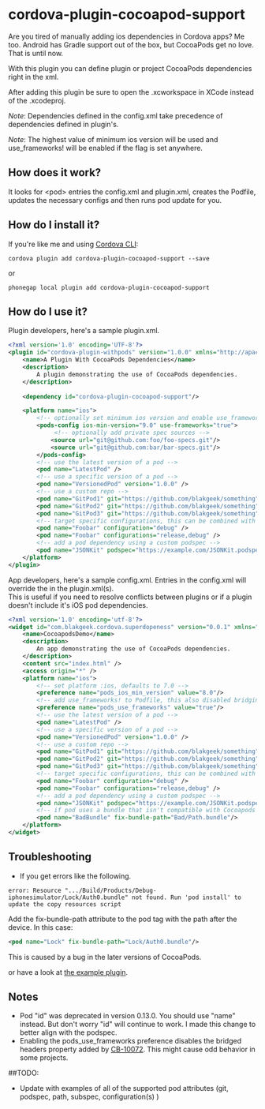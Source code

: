 # cordova-plugin-cocoapod-support
Are you tired of manually adding ios dependencies in Cordova apps?  Me too.  Android has Gradle support out of the box, but
CocoaPods get no love.  That is until now.  

With this plugin you can define plugin or project CocoaPods dependencies right in the xml.
 
After adding this plugin be sure to open the .xcworkspace in XCode instead of the .xcodeproj.

*Note*: Dependencies defined in the config.xml take precedence of dependencies defined in plugin's.

*Note*: The highest value of minimum ios version will be used and use_frameworks! will be enabled if the flag is set anywhere.
 
## How does it work?
It looks for &lt;pod&gt; entries the config.xml and plugin.xml, creates the Podfile, updates the necessary configs and 
then runs pod update for you.

## How do I install it?

If you're like me and using [Cordova CLI](http://cordova.apache.org/):
```
cordova plugin add cordova-plugin-cocoapod-support --save
```

or

```
phonegap local plugin add cordova-plugin-cocoapod-support
```

## How do I use it?  
 
Plugin developers, here's a sample plugin.xml.  
```xml
<?xml version='1.0' encoding='UTF-8'?>
<plugin id="cordova-plugin-withpods" version="1.0.0" xmlns="http://apache.org/cordova/ns/plugins/1.0">
    <name>A Plugin With CocoaPods Dependencies</name>
    <description>
        A plugin demonstrating the use of CocoaPods dependencies.
    </description>
    
    <dependency id="cordova-plugin-cocoapod-support"/>

    <platform name="ios">
        <!-- optionally set minimum ios version and enable use_frameworks! -->
        <pods-config ios-min-version="9.0" use-frameworks="true">
             <!-- optionally add private spec sources -->
            <source url="git@github.com:foo/foo-specs.git"/>
            <source url="git@github.com:bar/bar-specs.git"/>
        </pods-config>
        <!-- use the latest version of a pod -->
        <pod name="LatestPod" />
        <!-- use a specific version of a pod -->
        <pod name="VersionedPod" version="1.0.0" />
        <!-- use a custom repo -->
        <pod name="GitPod1" git="https://github.com/blakgeek/something" tag="v1.0.1" />
        <pod name="GitPod2" git="https://github.com/blakgeek/something" branch="wood" />
        <pod name="GitPod3" git="https://github.com/blakgeek/something" commit="1b33368" />
        <!-- target specific configurations, this can be combined with all other options -->
        <pod name="Foobar" configuration="debug" />
        <pod name="Foobar" configurations="release,debug" />
        <!-- add a pod dependency using a custom podspec -->
        <pod name="JSONKit" podspec="https://example.com/JSONKit.podspec" />
    </platform>
</plugin>
```

App developers, here's a sample config.xml.  Entries in the config.xml will override the in the plugin.xml(s).  
This is useful if you need to resolve conflicts between plugins or if a plugin doesn't include it's iOS pod dependencies. 
```xml
<?xml version='1.0' encoding='utf-8'?>
<widget id="com.blakgeek.cordova.superdopeness" version="0.0.1" xmlns="http://www.w3.org/ns/widgets" xmlns:cdv="http://cordova.apache.org/ns/1.0">
    <name>CocoapodsDemo</name>
    <description>
        An app demonstrating the use of CocoaPods dependencies.
    </description>
    <content src="index.html" />
    <access origin="*" />
    <platform name="ios">
        <!-- set platform :ios, defaults to 7.0 -->
        <preference name="pods_ios_min_version" value="8.0"/>
        <!-- add use_frameworks! to Podfile, this also disabled bridging headers -->
        <preference name="pods_use_frameworks" value="true"/>
        <!-- use the latest version of a pod -->
        <pod name="LatestPod" />
        <!-- use a specific version of a pod -->
        <pod name="VersionedPod" version="1.0.0" />
        <!-- use a custom repo -->
        <pod name="GitPod1" git="https://github.com/blakgeek/something" tag="v1.0.1" />
        <pod name="GitPod2" git="https://github.com/blakgeek/something" branch="wood" />
        <pod name="GitPod3" git="https://github.com/blakgeek/something" commit="1b33368" />
        <!-- target specific configurations, this can be combined with all other options -->
        <pod name="Foobar" configuration="debug" />
        <pod name="Foobar" configurations="release,debug" />
        <!-- add a pod dependency using a custom podspec -->
        <pod name="JSONKit" podspec="https://example.com/JSONKit.podspec" />
        <!-- if pod uses a bundle that isn't compatible with Cocoapods 1.x -->
        <pod name="BadBundle" fix-bundle-path="Bad/Path.bundle"/>
    </platform>
</widget>
```

## Troubleshooting
* If you get errors like the following.
```
error: Resource ".../Build/Products/Debug-iphonesimulator/Lock/Auth0.bundle" not found. Run 'pod install' to update the copy resources script
```
Add the fix-bundle-path attribute to the pod tag with the path after the device.  In this case:
```xml
<pod name="Lock" fix-bundle-path="Lock/Auth0.bundle"/>
```
This is caused by a bug in the later versions of CocoaPods.

or have a look at [the example plugin](https://github.com/blakgeek/cordova-plugin-cocoapods-support-example).

## Notes
* Pod "id" was deprecated in version 0.13.0.  You should use "name" instead.  But don't worry "id" will continue to work. 
I made this change to better align with the podspec.
* Enabling the pods_use_frameworks preference disables the bridged headers property added by 
[CB-10072](https://issues.apache.org/jira/browse/CB-10072).  This might cause odd behavior in some projects.  


##TODO:
* Update with examples of all of the supported pod attributes (git, podspec, path, subspec, configuration(s) )



[bad_resource]: ./bad_resource.png "Bad Resource"
[linker_error]: ./linker_error.png "Linker Error"





